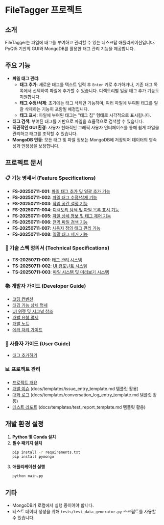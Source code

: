 # FileTagger 프로젝트

## 소개
FileTagger는 파일에 태그를 부여하고 관리할 수 있는 데스크탑 애플리케이션입니다. PyQt5 기반의 GUI와 MongoDB를 활용한 태그 관리 기능을 제공합니다.

## 주요 기능
- **파일 태그 관리**:
    - **태그 추가**: 새로운 태그를 텍스트 입력 후 `Enter` 키로 추가하거나, 기존 태그 목록에서 선택하여 파일에 추가할 수 있습니다. 디렉토리별 일괄 태그 추가 기능도 지원합니다.
    - **태그 수정/삭제**: 초기에는 태그 삭제만 가능하며, 여러 파일에 부여된 태그를 일괄 삭제하는 기능이 포함될 예정입니다.
    - **태그 표시**: 파일에 부여된 태그는 "태그 칩" 형태로 시각적으로 표시됩니다.
- **태그 검색**: 부여된 태그를 기반으로 파일을 효율적으로 검색할 수 있습니다.
- **직관적인 GUI 환경**: 사용자 친화적인 그래픽 사용자 인터페이스를 통해 쉽게 파일을 관리하고 태그를 조작할 수 있습니다.
- **MongoDB 연동**: 모든 태그 및 파일 정보는 MongoDB에 저장되어 데이터의 영속성과 안정성을 보장합니다.

## 프로젝트 문서

### 📋 기능 명세서 (Feature Specifications)
- **FS-20250711-001**: [파일 태그 추가 및 일괄 추가 기능](docs/specifications/feature/FS-20250711-001_file_tag_addition_and_batch_addition.md)
- **FS-20250711-002**: [파일 태그 수정/삭제 기능](docs/specifications/feature/FS-20250711-002_file_tag_modification_deletion.md)
- **FS-20250711-003**: [작업 공간 설정 기능](docs/specifications/feature/FS-20250711-003_workspace_setting.md)
- **FS-20250711-004**: [디렉토리 탐색 및 파일 목록 표시 기능](docs/specifications/feature/FS-20250711-004_directory_exploration_file_listing.md)
- **FS-20250711-005**: [파일 상세 정보 및 태그 제어 기능](docs/specifications/feature/FS-20250711-005_file_detail_preview_tag_control.md)
- **FS-20250711-006**: [전역 파일 검색 기능](docs/specifications/feature/FS-20250711-006_global_file_search.md)
- **FS-20250711-007**: [사용자 정의 태그 관리 기능](docs/specifications/feature/FS-20250711-007_custom_tag_management.md)
- **FS-20250711-008**: [일괄 태그 제거 기능](docs/specifications/feature/FS-20250711-008_batch_tag_removal.md)

### 🔧 기술 스펙 정의서 (Technical Specifications)
- **TS-20250711-001**: [태그 관리 시스템](docs/specifications/technical/TS-20250711-001_tag_management_system.md)
- **TS-20250711-002**: [UI 컴포넌트 시스템](docs/specifications/technical/TS-20250711-002_ui_component_system.md)
- **TS-20250711-003**: [파일 시스템 및 미리보기 시스템](docs/specifications/technical/TS-20250711-003_file_system_preview_system.md)

### 📚 개발자 가이드 (Developer Guide)
- [코딩 컨벤션](docs/developer_guide/coding_conventions.md)
- [태깅 기능 상세 명세](docs/developer_guide/tagging_feature_spec.md)
- [UI 위젯 및 시그널 참조](docs/developer_guide/ui_widgets_signals_reference.md)
- [개발 요청 명세](docs/templates/development_request_spec_template.md)
- [개발 노트](docs/developer_guide/dev_notes.md)
- [에러 처리 가이드](docs/developer_guide/errors.md)

### 👥 사용자 가이드 (User Guide)
- [태그 추가하기](docs/user_guide/adding_tags.md)

### 📊 프로젝트 관리
- [프로젝트 개요](docs/portfolio/project_overview.md)
- [개발 이슈](docs/issues.md) (docs/templates/issue_entry_template.md 템플릿 활용)
- [대화 로그](docs/conversation_log.md) (docs/templates/conversation_log_entry_template.md 템플릿 활용)
- [테스트 리포트](docs/qa/test_reports/test_report_20250705.md) (docs/templates/test_report_template.md 템플릿 활용)

## 개발 환경 설정
1. **Python 및 Conda 설치**
2. **필수 패키지 설치**
   ```bash
   pip install -r requirements.txt
   pip install pymongo
   ```
3. **애플리케이션 실행**
   ```bash
   python main.py
   ```

## 기타
- MongoDB가 로컬에서 실행 중이어야 합니다.
- 테스트 데이터 생성을 위해 `tests/test_data_generator.py` 스크립트를 사용할 수 있습니다.

